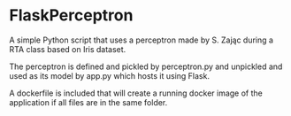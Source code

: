 # FlaskPerceptron

A simple Python script that uses a perceptron made by S. Zając during a RTA class based on Iris dataset. 

The perceptron is defined and pickled by perceptron.py and unpickled and used as its model by app.py which hosts it using Flask.

A dockerfile is included that will create a running docker image of the application if all files are in the same folder.
